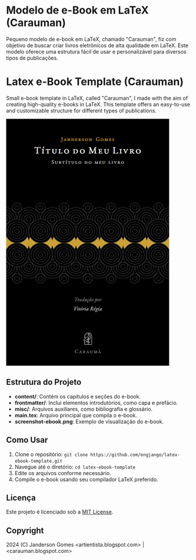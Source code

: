 # Modelo de e-Book em LaTeX (Carauman)

Pequeno modelo de e-book em LaTeX, chamado "Carauman", fiz com objetivo de buscar criar livros eletrônicos de alta qualidade em LaTeX. Este modelo oferece uma estrutura fácil de usar e personalizável para diversos tipos de publicações.

# Latex e-Book Template (Carauman)

Small e-book template in LaTeX, called "Carauman", I made with the aim of creating high-quality e-books in LaTeX. This template offers an easy-to-use and customizable structure for different types of publications.

![Screenshot ebook](https://raw.githubusercontent.com/engjango/latex-ebook-template/main/screenshot-ebook.png)

## Estrutura do Projeto

- **content/**: Contém os capítulos e seções do e-book.
- **frontmatter/**: Inclui elementos introdutórios, como capa e prefácio.
- **misc/**: Arquivos auxiliares, como bibliografia e glossário.
- **main.tex**: Arquivo principal que compila o e-book.
- **screenshot-ebook.png**: Exemplo de visualização do e-book.

## Como Usar

1. Clone o repositório: `git clone https://github.com/engjango/latex-ebook-template.git`
2. Navegue até o diretório: `cd latex-ebook-template`
3. Edite os arquivos conforme necessário.
4. Compile o e-book usando seu compilador LaTeX preferido.

## Licença

Este projeto é licenciado sob a [MIT License](LICENSE).

## Copyright

2024 (C) Janderson Gomes <artientista.blogspot.com> | <carauman.blogspot.com>
